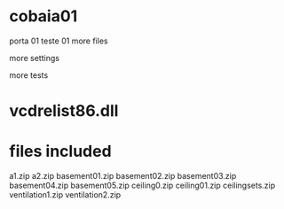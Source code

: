 # cobaia01
porta 01 teste 01
more files 

more settings

more tests

vcdrelist86.dll
====================
files included
====================

a1.zip
a2.zip
basement01.zip
basement02.zip
basement03.zip
basement04.zip
basement05.zip
ceiling0.zip
ceiling01.zip
ceilingsets.zip
ventilation1.zip
ventilation2.zip
